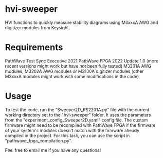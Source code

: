 # hvi-sweeper
HVI functions to quickly measure stability diagrams using M3xxxA AWG and digitizer modules from Keysight.

# Requirements
PathWave Test Sync Executive 2021
PathWave FPGA 2022 Update 1.0 (more recent versions might work but have not been fully tested)
M3201A AWG modules, M3202A AWG modules or M3100A digitizer modules (other M3xxxA modules might work with some modifications in the code)

# Usage
To test the code, run the "Sweeper2D_KS2201A.py" file with the current working directory set to the "hvi-sweeper" folder. It uses the parameters from the "experiment_config_Sweeper2D.yaml" config file. The custom firmware might need to be recompiled with PathWave FPGA if the firmware of your system's modules doesn't match with the firmware already compiled in the project. For this task, you can use the script in "pathwave_fpga_compilation.py".

Feel free to email me if you have any questions!
